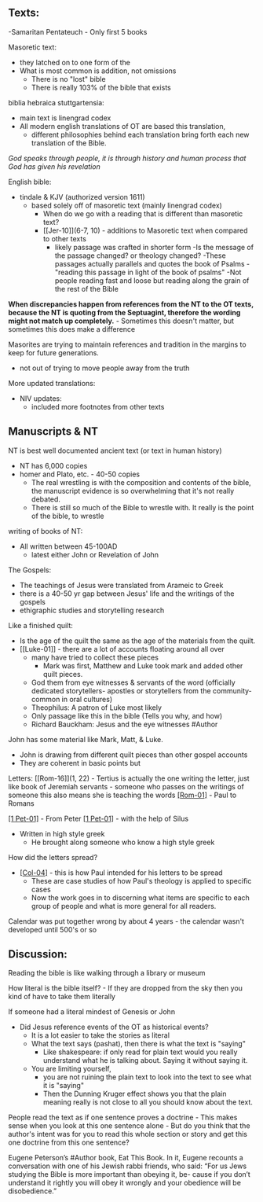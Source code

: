
## Texts: 
-Samaritan Pentateuch
	- Only first 5 books

Masoretic text: 
- they latched on to one form of the 
- What is most common is addition, not omissions
	- There is no "lost" bible
	- There is really 103% of the bible that exists

biblia hebraica stuttgartensia: 
- main text is linengrad codex
- All modern english translations of OT are based this translation,
	- different philosophies behind each translation bring forth each new translation of the Bible.

*God speaks through people, it is through history and human process that God has given his revelation*

English bible: 
- tindale & KJV (authorized version 1611)
	- based solely off of masoretic text (mainly linengrad codex)
		- When do we go with a reading that is different than masoretic text?
		- [[Jer-10]](6-7, 10) - additions to Masoretic text when compared to other texts
			- likely passage was crafted in shorter form
			-Is the message of the passage changed? or theology changed? 
				-These passages actually parallels and quotes the book of Psalms 
				-"reading this passage in light of the book of psalms"
				-Not people reading fast and loose but reading along the grain of the rest of the Bible

**When discrepancies happen from references from the NT to the OT texts, because the NT is quoting from the Septuagint, therefore the wording might not match up completely.**
	- Sometimes this doesn't matter, but sometimes this does make a difference

Masorites are trying to maintain references and tradition in the margins to keep for future generations.
- not out of trying to move people away from the truth

More updated translations: 
- NIV updates: 
	- included more footnotes from other texts

## Manuscripts & NT

NT is best well documented ancient text (or text in human history)
- NT has 6,000 copies
- homer and Plato, etc. - 40-50 copies
	- The real wrestling is with the composition and contents of the bible, the manuscript evidence is so overwhelming that it's not really debated. 
	- There is still so much of the Bible to wrestle with. It really is the point of the bible, to wrestle

writing of books of NT: 
- All written between 45-100AD
	- latest either John or Revelation of John 

The Gospels: 
- The teachings of Jesus were translated from Arameic to Greek 
- there is a 40-50 yr gap between Jesus' life and the writings of the gospels
- ethigraphic studies and storytelling research

Like a finished quilt: 
- Is the age of the quilt the same as the age of the materials from the quilt. 
- [[Luke-01]] - there are a lot of accounts floating around all over
	- many have tried to collect these pieces 
		- Mark was first, Matthew and Luke took mark and added other quilt pieces. 
	- God them from eye witnesses & servants of the word (officially dedicated storytellers- apostles or storytellers from the community- common in oral cultures)
	- Theophilus: A patron of Luke most likely
	- Only passage like this in the bible (Tells you why, and how)
	- Richard Bauckham: Jesus and the eye witnesses #Author 

John has some material like Mark, Matt, & Luke. 
- John is drawing from different quilt pieces than other gospel accounts
- They are coherent in basic points but 

Letters: 
[[Rom-16]](1, 22) - Tertius is actually the one writing the letter, just like book of Jeremiah
	servants - someone who passes on the writings of someone
		this also means she is teaching the words
[[Rom-01]](1,7) - Paul to Romans


[[1 Pet-01]](1) - From Peter
[[1 Pet-01]](12) - with the help of Silus 
- Written in high style greek 
	- He brought along someone who know a high style greek 

How did the letters spread? 
- [[Col-04]](16) - this is how Paul intended for his letters to be spread
	- These are case studies of how Paul's theology is applied to specific cases
	- Now the work goes in to discerning what items are specific to each group of people and what is more general for all readers.

Calendar was put together wrong by about 4 years - the calendar wasn't developed until 500's or so



## Discussion:

Reading the bible is like walking through a library or museum

How literal is the bible itself? 
	- If they are dropped from the sky then you kind of have to take them literally

If someone had a literal mindest of Genesis or John
- Did Jesus reference events of the OT as historical events?
	- It is a lot easier to take the stories as literal 
	- What the text says (pashat), then there is what the text is "saying"
		- Like shakespeare: if only read for plain text would you really understand what he is talking about. Saying it without saying it.
	- You are limiting yourself, 
		- you are not ruining the plain text to look into the text to see what it is "saying"
		- Then the Dunning Kruger effect shows you that the plain meaning really is not close to all you should know about the text.

People read the text as if one sentence proves a doctrine
	- This makes sense when you look at this one sentence alone
	- But do you think that the author's intent was for you to read this whole section or story and get this one doctrine from this one sentence? 

Eugene Peterson’s #Author  book, Eat This Book. In it, Eugene recounts a conversation with one of his Jewish rabbi friends, who said:
“For us Jews studying the Bible is more important than obeying it, be- cause if you don’t understand it rightly you will obey it wrongly and your obedience will be disobedience.”



